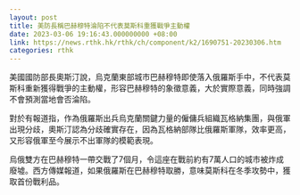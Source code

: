 ```yaml
---
layout: post
title: 美防長稱巴赫穆特淪陷不代表莫斯科重獲戰爭主動權
date: 2023-03-06 19:16:43.000000000 +08:00
link: https://news.rthk.hk/rthk/ch/component/k2/1690751-20230306.htm
categories: rthk
---
```


美國國防部長奧斯汀說，烏克蘭東部城市巴赫穆特即使落入俄羅斯手中，不代表莫斯科重新獲得戰爭的主動權，形容巴赫穆特的象徵意義，大於實際意義，同時強調不會預測當地會否淪陷。

對於有報道指，作為俄羅斯出兵烏克蘭關鍵力量的僱傭兵組織瓦格納集團，與俄軍出現分歧，奧斯汀認為分歧確實存在，因為瓦格納部隊比俄羅斯軍隊，效率更高，又形容俄軍至今展示不出軍隊的模範表現。 

烏俄雙方在巴赫穆特一帶交戰了7個月，令這座在戰前約有7萬人口的城市被炸成廢墟。西方傳媒報道，如果俄羅斯在巴赫穆特取勝，意味莫斯科在冬季攻勢中，獲取首份戰利品。
